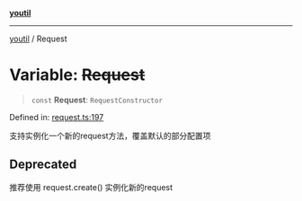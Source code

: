 [**youtil**](../README.md)

***

[youtil](../globals.md) / Request

# Variable: ~~Request~~

> `const` **Request**: `RequestConstructor`

Defined in: [request.ts:197](https://github.com/sxei/youtil/blob/9ed40274f152c481747c0d8f4cd2063727f76538/src/request.ts#L197)

支持实例化一个新的request方法，覆盖默认的部分配置项

## Deprecated

推荐使用 request.create() 实例化新的request
